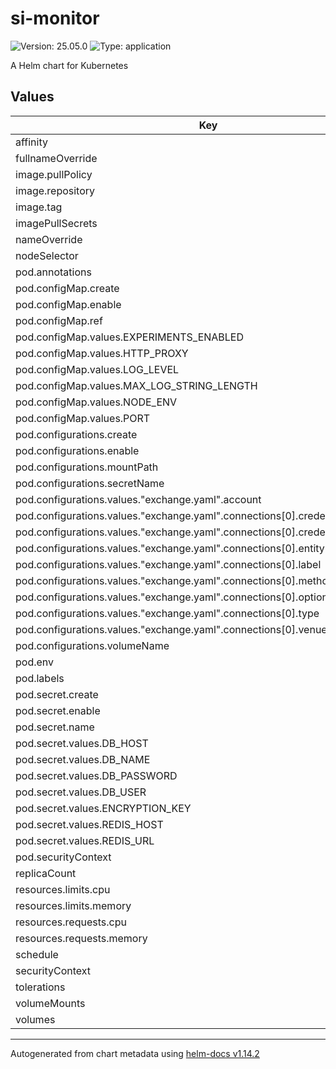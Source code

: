 # si-monitor

![Version: 25.05.0](https://img.shields.io/badge/Version-25.05.0-informational?style=flat-square) ![Type: application](https://img.shields.io/badge/Type-application-informational?style=flat-square)

A Helm chart for Kubernetes

## Values

| Key | Type | Default | Description |
|-----|------|---------|-------------|
| affinity | object | `{}` |  |
| fullnameOverride | string | `""` |  |
| image.pullPolicy | string | `"IfNotPresent"` |  |
| image.repository | string | `"ghcr.io/quantfitech/si-monitor"` |  |
| image.tag | string | `""` |  |
| imagePullSecrets | list | `[]` |  |
| nameOverride | string | `""` |  |
| nodeSelector | object | `{}` |  |
| pod.annotations | object | `{}` |  |
| pod.configMap.create | bool | `false` |  |
| pod.configMap.enable | bool | `false` |  |
| pod.configMap.ref | string | `"si-monitor-environment"` |  |
| pod.configMap.values.EXPERIMENTS_ENABLED | string | `"false"` |  |
| pod.configMap.values.HTTP_PROXY | string | `""` |  |
| pod.configMap.values.LOG_LEVEL | string | `"warn"` |  |
| pod.configMap.values.MAX_LOG_STRING_LENGTH | string | `"200"` |  |
| pod.configMap.values.NODE_ENV | string | `"production"` |  |
| pod.configMap.values.PORT | string | `"3000"` |  |
| pod.configurations.create | bool | `true` |  |
| pod.configurations.enable | bool | `true` |  |
| pod.configurations.mountPath | string | `"/config"` |  |
| pod.configurations.secretName | string | `"si-monitor-configurations"` |  |
| pod.configurations.values."exchange.yaml".account | string | `"SOME_ACCOUNT"` |  |
| pod.configurations.values."exchange.yaml".connections[0].credentials.api_key | string | `"AAAAAAAAAAAAAAA"` |  |
| pod.configurations.values."exchange.yaml".connections[0].credentials.api_secret | string | `"BBBBBBBBBBBBBBBBBBBBBBBBBBBBBBBB"` |  |
| pod.configurations.values."exchange.yaml".connections[0].entity | string | `"CO"` |  |
| pod.configurations.values."exchange.yaml".connections[0].label | string | `"MARKET_MAKING"` |  |
| pod.configurations.values."exchange.yaml".connections[0].methods[0] | string | `"get_balances"` |  |
| pod.configurations.values."exchange.yaml".connections[0].options.exchange_id | string | `"bitvavo"` |  |
| pod.configurations.values."exchange.yaml".connections[0].type | string | `"exchange"` |  |
| pod.configurations.values."exchange.yaml".connections[0].venue | string | `"BTV"` |  |
| pod.configurations.volumeName | string | `"si-monitor-configurations"` |  |
| pod.env | object | `{}` |  |
| pod.labels | object | `{}` |  |
| pod.secret.create | bool | `false` |  |
| pod.secret.enable | bool | `false` |  |
| pod.secret.name | string | `"si-monitor-secrets"` |  |
| pod.secret.values.DB_HOST | string | `"mysql-hostname"` |  |
| pod.secret.values.DB_NAME | string | `"mysql-database"` |  |
| pod.secret.values.DB_PASSWORD | string | `"mysql-password"` |  |
| pod.secret.values.DB_USER | string | `"mysql-username"` |  |
| pod.secret.values.ENCRYPTION_KEY | string | `"encryption-key"` |  |
| pod.secret.values.REDIS_HOST | string | `"hostname:port"` |  |
| pod.secret.values.REDIS_URL | string | `"redis://user:password@hostname:port/db"` |  |
| pod.securityContext | object | `{}` |  |
| replicaCount | int | `1` |  |
| resources.limits.cpu | string | `"1000m"` |  |
| resources.limits.memory | string | `"2Gi"` |  |
| resources.requests.cpu | string | `"1000m"` |  |
| resources.requests.memory | string | `"1Gi"` |  |
| schedule | string | `"*/5 * * * *"` |  |
| securityContext | object | `{}` |  |
| tolerations | list | `[]` |  |
| volumeMounts | list | `[]` |  |
| volumes | list | `[]` |  |

----------------------------------------------
Autogenerated from chart metadata using [helm-docs v1.14.2](https://github.com/norwoodj/helm-docs/releases/v1.14.2)

